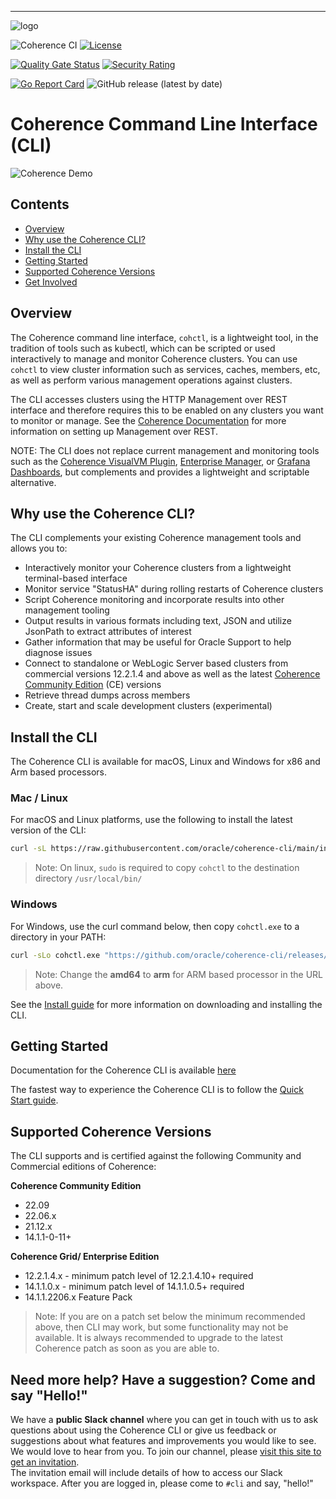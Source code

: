 <!--
Copyright (c) 2021, 2023 Oracle and/or its affiliates.
Licensed under the Universal Permissive License v 1.0 as shown at
https://oss.oracle.com/licenses/upl.
-->

-----
![logo](docs/images/logo-with-name.png)

![Coherence CI](https://github.com/oracle/coherence-cli/workflows/CI/badge.svg?branch=main)
[![License](http://img.shields.io/badge/license-UPL%201.0-blue.svg)](https://oss.oracle.com/licenses/upl/)

[![Quality Gate Status](https://sonarcloud.io/api/project_badges/measure?project=oracle_coherence-cli&metric=alert_status)](https://sonarcloud.io/summary/new_code?id=oracle_coherence-cli)
[![Security Rating](https://sonarcloud.io/api/project_badges/measure?project=oracle_coherence-cli&metric=security_rating)](https://sonarcloud.io/summary/new_code?id=oracle_coherence-cli)

[![Go Report Card](https://goreportcard.com/badge/github.com/oracle/coherence-cli)](https://goreportcard.com/report/github.com/oracle/coherence-cli)
![GitHub release (latest by date)](https://img.shields.io/github/v/release/oracle/coherence-cli)

# Coherence Command Line Interface (CLI)

![Coherence Demo](assets/cohctl-terminal.gif "Coherence CLI Demo")

## Contents

* [Overview](#overview)
* [Why use the Coherence CLI?](#why-use-the-coherence-cli)
* [Install the CLI](#install-the-cli)
* [Getting Started](#getting-started)
* [Supported Coherence Versions](#supported-coherence-versions)
* [Get Involved](#need-more-help-have-a-suggestion-come-and-say-hello)

## Overview 

The Coherence command line interface, `cohctl`, is a lightweight tool, in the tradition of tools such as kubectl,
which can be scripted or used interactively to manage and monitor Coherence clusters. You can use `cohctl` to view cluster information
such as services, caches, members, etc, as well as perform various management operations against clusters.

The CLI accesses clusters using the HTTP Management over REST interface and therefore requires this to be enabled on any clusters
you want to monitor or manage. See the [Coherence Documentation](https://docs.oracle.com/en/middleware/standalone/coherence/14.1.1.2206/rest-reference/index.html)
for more information on setting up Management over REST.

NOTE: The CLI does not replace current management and monitoring tools such as the [Coherence VisualVM Plugin](https://github.com/oracle/coherence-visualvm),
[Enterprise Manager](https://docs.oracle.com/cd/E24628_01/install.121/e24215/coherence_getstarted.htm#GSSOA10121), or [Grafana Dashboards](https://oracle.github.io/coherence-operator/docs/latest/#/docs/metrics/040_dashboards), but complements and
provides a lightweight and scriptable alternative.

## Why use the Coherence CLI?

The CLI complements your existing Coherence management tools and allows you to:

* Interactively monitor your Coherence clusters from a lightweight terminal-based interface
* Monitor service "StatusHA" during rolling restarts of Coherence clusters
* Script Coherence monitoring and incorporate results into other management tooling
* Output results in various formats including text, JSON and utilize JsonPath to extract attributes of interest
* Gather information that may be useful for Oracle Support to help diagnose issues
* Connect to standalone or WebLogic Server based clusters from commercial versions 12.2.1.4 and above as well as the latest [Coherence Community Edition](https://github.com/oracle/coherence) (CE) versions
* Retrieve thread dumps across members
* Create, start and scale development clusters (experimental)

## Install the CLI

The Coherence CLI is available for macOS, Linux and Windows for x86 and Arm based processors.

### Mac / Linux

For macOS and Linux platforms, use the following to install the latest version of the CLI:

```bash
curl -sL https://raw.githubusercontent.com/oracle/coherence-cli/main/install.sh | bash
```

> Note: On linux, `sudo` is required to copy `cohctl` to the destination directory `/usr/local/bin/`

### Windows

For Windows, use the curl command below, then copy `cohctl.exe` to a directory in your PATH:

```cmd
curl -sLo cohctl.exe "https://github.com/oracle/coherence-cli/releases/download/1.4.2/cohctl-1.4.2-windows-amd64.exe"
```

> Note: Change the **amd64** to **arm** for ARM based processor in the URL above.

See the [Install guide](https://oracle.github.io/coherence-cli/docs/latest/#/docs/installation/01_installation) for
more information on downloading and installing the CLI.

## Getting Started

Documentation for the Coherence CLI is available [here](https://oracle.github.io/coherence-cli/docs/latest)

The fastest way to experience the Coherence CLI is to follow the
[Quick Start guide](https://oracle.github.io/coherence-cli/docs/latest/#/docs/about/03_quickstart).

## Supported Coherence Versions

The CLI supports and is certified against the following Community and Commercial editions of Coherence:

**Coherence Community Edition**
* 22.09
* 22.06.x
* 21.12.x
* 14.1.1-0-11+

**Coherence Grid/ Enterprise Edition**
* 12.2.1.4.x - minimum patch level of 12.2.1.4.10+ required
* 14.1.1.0.x - minimum patch level of 14.1.1.0.5+ required
* 14.1.1.2206.x Feature Pack

> Note: If you are on a patch set below the minimum recommended above, then CLI may work, but some functionality may not be available. It
> is always recommended to upgrade to the latest Coherence patch as soon as you are able to.

## Need more help? Have a suggestion? Come and say "Hello!"

We have a **public Slack channel** where you can get in touch with us to ask questions about using the Coherence CLI
or give us feedback or suggestions about what features and improvements you would like to see. We would love
to hear from you. To join our channel,
please [visit this site to get an invitation](https://join.slack.com/t/oraclecoherence/shared_invite/enQtNzcxNTQwMTAzNjE4LTJkZWI5ZDkzNGEzOTllZDgwZDU3NGM2YjY5YWYwMzM3ODdkNTU2NmNmNDFhOWIxMDZlNjg2MzE3NmMxZWMxMWE).  
The invitation email will include details of how to access our Slack
workspace.  After you are logged in, please come to `#cli` and say, "hello!"

